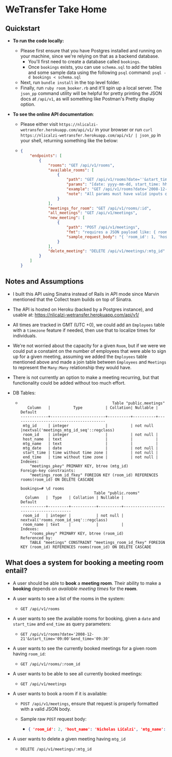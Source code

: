 # WeTransfer Take Home



## Quickstart

* **To run the code locally:**

  * Please first ensure that you have Postgres installed and running on your machine, since we're relying on that as a backend database.
    * You'll first need to create a database called `bookings`.
    * Once `bookings` exists, you can use `schema.sql` to add the tables and some sample data using the following `psql` command: `psql -d bookings < schema.sql`
  * Next, run `bundle install` in the top level folder.
  * Finally, run `ruby room_booker.rb` and it'll spin up a local server. The `json_pp` command utility will be helpful for pretty printing the JSON docs at `/api/v1`, as will something like Postman's Pretty display option.

* **To see the online API documentation**:

  * Please either visit `https://nlicalzi-wetransfer.herokuapp.com/api/v1/` in your browser or run `curl https://nlicalzi-wetransfer.herokuapp.com/api/v1/ | json_pp` in your shell, returning something like the below:

  * ```json
    {
        "endpoints": [
            {
                "rooms": "GET /api/v1/rooms",
                "available_rooms": [
                    {
                        "path": "GET /api/v1/rooms?date=''&start_time=''&end_time=''",
                        "params": "[date: yyyy-mm-dd, start_time: hh:mm, end_time: hh:mm]",
                        "example": "GET /api/v1/rooms?date='2008-12-21'&start_time='09:00'&end_time='09:30'",
                        "note": "All params must have valid inputs or else the API will return the :all_rooms path instead."
                    }
                ],
                "meetings_for_room": "GET /api/v1/rooms/:id",
                "all_meetings": "GET /api/v1/meetings",
                "new_meeting": [
                    {
                        "path": "POST /api/v1/meetings",
                        "fmt": "requires a JSON payload like: { room_id: int, host_name: str (OPTIONAL), mtg_name: str, mtg_date: date, start_time: time, end_time: time }",
                        "sample_request_body": "{ 'room_id': 1, 'host_name': 'nicholas licalzi', 'mtg_name': 'weekly standup', 'mtg_date': '2021-06-30', 'start_time': '09:00:00', 'end_time': '09:30:00' }"
                    }
                ],
                "delete_meeting": "DELETE /api/v1/meetings/:mtg_id"
            }
        ]
    }
    ```

## Notes and Assumptions

- I built this API using Sinatra instead of Rails in API mode since Marvin mentioned that the Collect team builds on top of Sinatra.

- The API is hosted on Heroku (backed by a Postgres instance), and usable at: https://nlicalzi-wetransfer.herokuapp.com/api/v1/

- All times are tracked in GMT (UTC +0), we could add an `Employees` table with a `timezone` feature if needed, then use that to localize times for individuals.

- We're not worried about the capacity for a given `Room`, but if we were we could put a constaint on the number of employees that were able to sign up for a given meeting, assuming we added the `Employees` table mentioned above and made a join table between `Employees` and `Meetings` to represent the `Many:Many` relationship they would have.

- There is not currently an option to make a meeting recurring, but that functionality could be added without too much effort.

- DB Tables:

  - ```
                                            Table "public.meetings"
       Column   |          Type          | Collation| Nullable |                 Default                  
    ------------+------------------------+----------+----------+----------------------------------------
     mtg_id     | integer                |          | not null |nextval('meetings_mtg_id_seq'::regclass)
     room_id    | integer                |          | not null | 
     host_name  | text                   |          |          | 
     mtg_name   | text                   |          |          | 
     mtg_date   | date                   |          | not null | 
     start_time | time without time zone |          | not null | 
     end_time   | time without time zone |          | not null | 
    Indexes:
        "meetings_pkey" PRIMARY KEY, btree (mtg_id)
    Foreign-key constraints:
        "meetings_room_id_fkey" FOREIGN KEY (room_id) REFERENCES rooms(room_id) ON DELETE CASCADE
    
    bookings=# \d rooms
                                    Table "public.rooms"
      Column   |  Type   | Collation | Nullable |                Default                 
    -----------+---------+-----------+----------+----------------------------------------
     room_id   | integer |           | not null | nextval('rooms_room_id_seq'::regclass)
     room_name | text    |           |          | 
    Indexes:
        "rooms_pkey" PRIMARY KEY, btree (room_id)
    Referenced by:
        TABLE "meetings" CONSTRAINT "meetings_room_id_fkey" FOREIGN KEY (room_id) REFERENCES rooms(room_id) ON DELETE CASCADE
    ```

## What does a system for booking a meeting room entail?

- A user should be able to **book** a **meeting room**. Their ability to make a **booking** depends on *available meeting times* for the **room**.

- A user wants to see a list of the rooms in the system:

  - `GET /api/v1/rooms`

- A user wants to see the available rooms for booking, given a `date` and `start_time` and `end_time` as query parameters:

  - `GET /api/v1/rooms?date='2008-12-21'&start_time='09:00'&end_time='09:30'`

- A user wants to see the currently booked meetings for a given room having `room_id`:

  - `GET /api/v1/rooms/:room_id`

- A user wants to be able to see all currently booked meetings:

  - `GET /api/v1/meetings`

- A user wants to book a room if it is available:

  - `POST /api/v1/meetings`, ensure that request is properly formatted with a valid JSON body.

  - Sample raw `POST` request body:

    - ```JSON
      { 'room_id': 2, 'host_name': 'Nicholas LiCalzi', 'mtg_name': 'Weekly Standup', 'mtg_date': '2021-07-01', 'start_time': '09:00:00', 'end_time': '09:30:00' }
      ```

- A user wants to delete a given meeting having `mtg_id`

  - `DELETE /api/v1/meetings/:mtg_id`